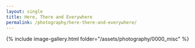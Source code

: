 ```yaml
---
layout: single
title: Here, There and Everywhere
permalink: /photography/here-there-and-everywhere/
---
```


{% include image-gallery.html folder="/assets/photography/0000_misc" %}